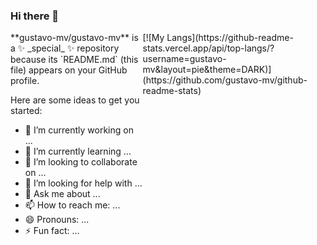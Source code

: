 ### Hi there 👋

<div style = "display: flex; flex-direction: row;"> 
  <div>
**gustavo-mv/gustavo-mv** is a ✨ _special_ ✨ repository because its `README.md` (this file) appears on your GitHub profile.

Here are some ideas to get you started:

- 🔭 I’m currently working on ...
- 🌱 I’m currently learning ...
- 👯 I’m looking to collaborate on ...
- 🤔 I’m looking for help with ...
- 💬 Ask me about ...
- 📫 How to reach me: ...
- 😄 Pronouns: ...
- ⚡ Fun fact: ...
  </div>
  <div>
    [![My Langs](https://github-readme-stats.vercel.app/api/top-langs/?username=gustavo-mv&layout=pie&theme=DARK)](https://github.com/gustavo-mv/github-readme-stats)
  </div>
</div>
